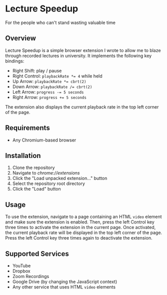 # Lecture Speedup

For the people who can't stand wasting valuable time

## Overview

Lecture Speedup is a simple browser extension I wrote to allow me to blaze through recorded lectures in university. It implements the following key bindings:

- Right Shift: play / pause
- Right Control: `playbackRate *= 4` while held
- Up Arrow: `playbackRate *= cbrt(2)`
- Down Arrow: `playbackRate /= cbrt(2)`
- Left Arrow: `progress -= 5 seconds`
- Right Arrow: `progress += 5 seconds`

The extension also displays the current playback rate in the top left corner of the page.

## Requirements

- Any Chromium-based browser

## Installation

1. Clone the repository
2. Navigate to _chrome://extensions_
3. Click the "Load unpacked extension..." button
4. Select the repository root directory
5. Click the "Load" button

## Usage

To use the extension, navigate to a page containing an HTML `video` element and make sure the extension is enabled. Then, press the left Control key three times to activate the extension in the current page. Once activated, the current playback rate will be displayed in the top left corner of the page. Press the left Control key three times again to deactivate the extension.

## Supported Services

- YouTube
- Dropbox
- Zoom Recordings
- Google Drive (by changing the JavaScript context)
- Any other service that uses HTML `video` elements
